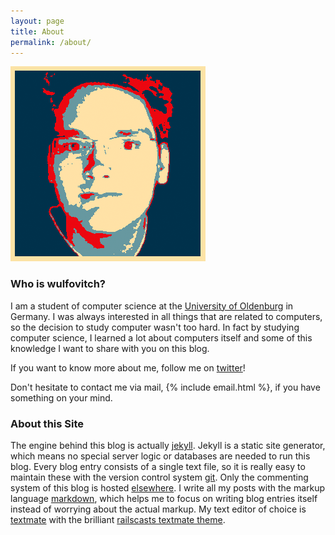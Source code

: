 ```yaml
---
layout: page
title: About
permalink: /about/
---
```


<img src="/images/about/avatar.png" title="wulfovitch" class="img_left" alt="wulfovitch" />

### Who is wulfovitch?

I am a student of computer science at the [University of Oldenburg][uni-ol] in Germany. I was always interested in all things that are related to computers, so the decision to study computer wasn't too hard. In fact by studying computer science, I learned a lot about computers itself and some of this knowledge I want to share with you on this blog.

If you want to know more about me, follow me on [twitter][twitter]! 

Don't hesitate to contact me via mail, {% include email.html %}, if you have something on your mind.

### About this Site

The engine behind this blog is actually [jekyll][jekyll]. Jekyll is a static site generator, which means no special server logic or databases are needed to run this blog. Every blog entry consists of a single text file, so it is really easy to maintain these with the version control system [git][git]. Only the commenting system of this blog is hosted [elsewhere][disqus]. I write all my posts with the markup language [markdown][daringfireball], which helps me to focus on writing blog entries itself instead of worrying about the actual markup. My text editor of choice is [textmate][macromates] with the brilliant [railscasts textmate theme][railscasts].



[jekyll]: http://github.com/mojombo/jekyll "Jekyll"
[daringfireball]: http://daringfireball.net/projects/markdown/ "Markdown"
[git]: http://git-scm.com/ "Git Version Control System"
[macromates]: http://macromates.com/ "Textmate Editor"
[disqus]: http://disqus.com/ "Disqus Commenting System"
[uni-ol]: http://www.uni-ol.de/ "Universität Oldenburg"
[twitter]: http://twitter.com/wulfovitch "Twitter: wulfovitch"
[railscasts]: http://railscasts.com/about "Railscasts Textmate Theme"


